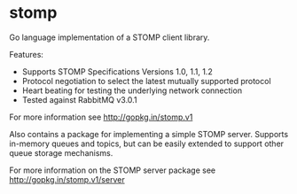 stomp
=====

Go language implementation of a STOMP client library.

Features:

* Supports STOMP Specifications Versions 1.0, 1.1, 1.2
* Protocol negotiation to select the latest mutually supported protocol
* Heart beating for testing the underlying network connection
* Tested against RabbitMQ v3.0.1

For more information see http://gopkg.in/stomp.v1

Also contains a package for implementing a simple STOMP server.
Supports in-memory queues and topics, but can be easily extended to
support other queue storage mechanisms.

For more information on the STOMP server package see
http://gopkg.in/stomp.v1/server 


